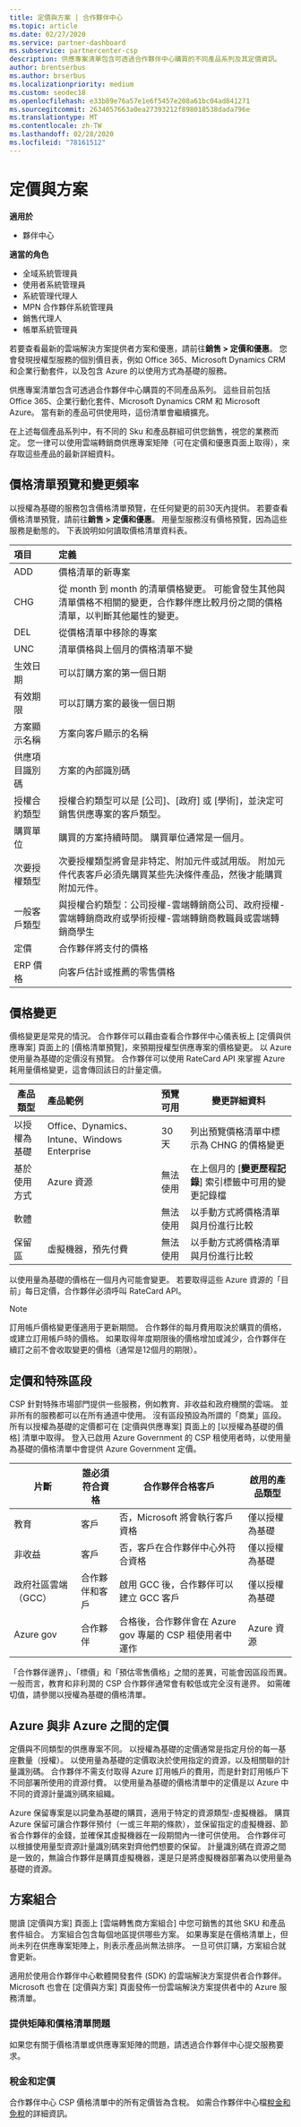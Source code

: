 ```yaml
---
title: 定價與方案 | 合作夥伴中心
ms.topic: article
ms.date: 02/27/2020
ms.service: partner-dashboard
ms.subservice: partnercenter-csp
description: 供應專案清單包含可透過合作夥伴中心購買的不同產品系列及其定價資訊。
author: brentserbus
ms.author: brserbus
ms.localizationpriority: medium
ms.custom: seodec18
ms.openlocfilehash: e33b89e76a57e1e6f5457e208a61bc04ad841271
ms.sourcegitcommit: 2634057663a0ea27393212f898018538dada796e
ms.translationtype: MT
ms.contentlocale: zh-TW
ms.lasthandoff: 02/28/2020
ms.locfileid: "78161512"
---
```

# <a name="pricing-and-offers"></a>定價與方案

**適用於**

-  夥伴中心

**適當的角色**
-   全域系統管理員
-   使用者系統管理員
-   系統管理代理人
-   MPN 合作夥伴系統管理員
-   銷售代理人
-   帳單系統管理員

若要查看最新的雲端解決方案提供者方案和優惠，請前往**銷售 > 定價和優惠**。 您會發現授權型服務的個別價目表，例如 Office 365、Microsoft Dynamics CRM 和企業行動套件，以及包含 Azure 的以使用方式為基礎的服務。 

供應專案清單包含可透過合作夥伴中心購買的不同產品系列。 這些目前包括 Office 365、企業行動化套件、Microsoft Dynamics CRM 和 Microsoft Azure。 當有新的產品可供使用時，這份清單會繼續擴充。

在上述每個產品系列中，有不同的 Sku 和產品群組可供您銷售，視您的業務而定。 您一律可以使用雲端轉銷商供應專案矩陣（可在定價和優惠頁面上取得），來存取這些產品的最新詳細資料。

## <a name="price-list-preview-and-change-frequency"></a>價格清單預覽和變更頻率 

以授權為基礎的服務包含價格清單預覽，在任何變更的前30天內提供。 若要查看價格清單預覽，請前往**銷售 > 定價和優惠**。 用量型服務沒有價格預覽，因為這些服務是動態的。 下表說明如何讀取價格清單資料表。

|**項目**        |**定義**      |
|:-----------   |:-----------   |
|ADD   |價格清單的新專案|
|CHG   |從 month 到 month 的清單價格變更。 可能會發生其他與清單價格不相關的變更，合作夥伴應比較月份之間的價格清單，以判斷其他屬性的變更。|
|DEL   |從價格清單中移除的專案|
|UNC   |清單價格與上個月的價格清單不變  |
|生效日期   |可以訂購方案的第一個日期    |
|有效期限   |可以訂購方案的最後一個日期   |
|方案顯示名稱   |方案向客戶顯示的名稱   |
|供應項目識別碼   |方案的內部識別碼   |
|授權合約類型   |授權合約類型可以是 [公司]、[政府] 或 [學術]，並決定可銷售供應專案的客戶類型。|
|購買單位   |購買的方案持續時間。 購買單位通常是一個月。   |
|次要授權類型   |次要授權類型將會是非特定、附加元件或試用版。 附加元件代表客戶必須先購買某些先決條件產品，然後才能購買附加元件。|
|一般客戶類型   |與授權合約類型：公司授權-雲端轉銷商公司、政府授權-雲端轉銷商政府或學術授權-雲端轉銷商教職員或雲端轉銷商學生   |
|定價   |合作夥伴將支付的價格   |
|ERP 價格   |向客戶估計或推薦的零售價格   |

## <a name="price-changes"></a>價格變更

價格變更是常見的情況。 合作夥伴可以藉由查看合作夥伴中心儀表板上 [定價與供應專案] 頁面上的 [價格清單預覽]，來預期授權型供應專案的價格變更。 以 Azure 使用量為基礎的定價沒有預覽。 合作夥伴可以使用 RateCard API 來掌握 Azure 耗用量價格變更，這會傳回該日的計量定價。

|**產品類型**   |**產品範例**  |**預覽可用** |**變更詳細資料**|
|-----------------------|:-----------------------|:-------------------|------------------|
|以授權為基礎|Office、Dynamics、Intune、Windows Enterprise|30天|列出預覽價格清單中標示為 CHNG 的價格變更|
|基於使用方式|Azure 資源|無法使用|在上個月的 [**變更歷程記錄**] 索引標籤中可用的變更記錄檔|
|軟體||無法使用|以手動方式將價格清單與月份進行比較|
|保留區|虛擬機器，預先付費|無法使用|以手動方式將價格清單與月份進行比較|

以使用量為基礎的價格在一個月內可能會變更。 若要取得這些 Azure 資源的「目前」每日定價，合作夥伴必須呼叫 RateCard API。 

>[!Note] 
>訂用帳戶價格變更僅適用于更新期間。 合作夥伴的每月費用取決於購買的價格，或建立訂用帳戶時的價格。 如果取得年度期限後的價格增加或減少，合作夥伴在續訂之前不會收取變更的價格（通常是12個月的期限）。

## <a name="pricing-and-special-segments"></a>定價和特殊區段

CSP 針對特殊市場部門提供一些服務，例如教育、非收益和政府機關的雲端。 並非所有的服務都可以在所有通道中使用。 沒有區段預設為所謂的「商業」區段。 所有以授權為基礎的定價都可在 [定價與供應專案] 頁面上的 [以授權為基礎的價格] 清單中取得。 登入已啟用 Azure Government 的 CSP 租使用者時，以使用量為基礎的價格清單中會提供 Azure Government 定價。

|**片斷**   |**誰必須符合資格**   |**合作夥伴合格客戶**|**啟用的產品類型**|
|-------------------|-----------------------|----------------------------|-----------------------------|
|教育|客戶|否，Microsoft 將會執行客戶資格 |僅以授權為基礎|
|非收益|客戶|否，客戶在合作夥伴中心外符合資格|僅以授權為基礎|
|政府社區雲端（GCC）|合作夥伴和客戶|啟用 GCC 後，合作夥伴可以建立 GCC 客戶| 僅以授權為基礎|
|Azure gov|合作夥伴|合格後，合作夥伴會在 Azure gov 專屬的 CSP 租使用者中運作|Azure 資源|

「合作夥伴邊界」、「標價」和「預估零售價格」之間的差異，可能會因區段而異。 一般而言，教育和非利潤的 CSP 合作夥伴通常會有較低或完全沒有邊界。 如需確切值，請參閱以授權為基礎的價格清單。  
## <a name="pricing-between-azure-and-non-azure"></a>Azure 與非 Azure 之間的定價

定價與不同類型的供應專案不同。 以授權為基礎的定價通常是指定月份的每一基座數量（授權）。 以使用量為基礎的定價取決於使用指定的資源，以及相關聯的計量識別碼。 合作夥伴不需支付取得 Azure 訂用帳戶的費用，而是針對訂用帳戶下不同部署所使用的資源付費。 以使用量為基礎的價格清單中的定價是以 Azure 中不同的資源計量識別碼來組織。

Azure 保留專案是以詞彙為基礎的購買，適用于特定的資源類型-虛擬機器。 購買 Azure 保留可讓合作夥伴預付（一或三年期的條款），並保留指定的虛擬機器、節省合作夥伴的金錢，並確保其虛擬機器在一段期間內一律可供使用。 合作夥伴可以根據使用量型資源計量識別碼來對齊他們想要的保留。 計量識別碼在資源之間是一致的，無論合作夥伴是購買虛擬機器，還是只是將虛擬機器部署為以使用量為基礎的資源。 


## <a name="offers-matrix"></a>方案組合

閱讀 \[定價與方案\] 頁面上 \[雲端轉售商方案組合\] 中您可銷售的其他 SKU 和產品套件組合。 方案組合包含每個地區提供哪些方案。 如果專案是在價格清單上，但尚未列在供應專案矩陣上，則表示產品尚無法排序。 一旦可供訂購，方案組合就會更新。

適用於使用合作夥伴中心軟體開發套件 (SDK) 的雲端解決方案提供者合作夥伴。 Microsoft 也會在 \[定價與方案\] 頁面發佈一份雲端解決方案提供者中的 Azure 服務清單。

### <a name="offers-matrix-and-price-list-questions"></a>提供矩陣和價格清單問題

如果您有關于價格清單或供應專案矩陣的問題，請透過合作夥伴中心提交服務要求。

### <a name="taxes-and-pricing"></a>稅金和定價

合作夥伴中心 CSP 價格清單中的所有定價皆為含稅。 如需合作夥伴中心檔[稅金和免稅](https://docs.microsoft.com/partner-center/tax-and-tax-exemptions)的詳細資訊。
